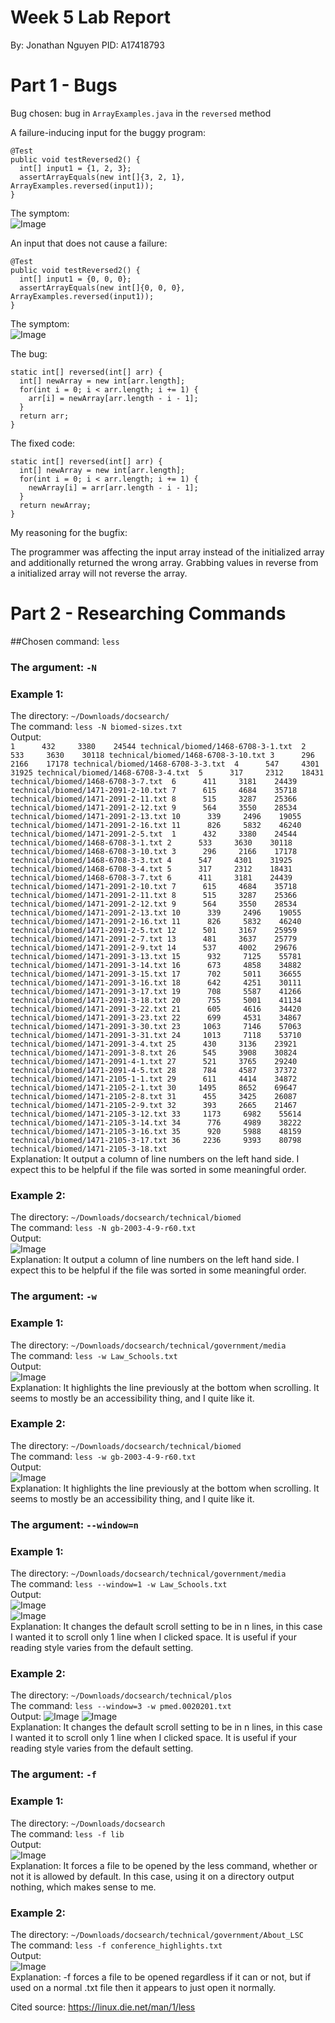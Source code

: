 # Week 5 Lab Report
By: Jonathan Nguyen
PID: A17418793 <br>
# Part 1 - Bugs

Bug chosen: bug in ``ArrayExamples.java`` in the ``reversed`` method

A failure-inducing input for the buggy program:
```
@Test
public void testReversed2() {
  int[] input1 = {1, 2, 3};
  assertArrayEquals(new int[]{3, 2, 1}, ArrayExamples.reversed(input1));
}
```
The symptom: <br> ![Image](https://i.imgur.com/kArZdAV.png)

An input that does not cause a failure:
```
@Test
public void testReversed2() {
  int[] input1 = {0, 0, 0};
  assertArrayEquals(new int[]{0, 0, 0}, ArrayExamples.reversed(input1));
}
```
The symptom: <br> ![Image](https://i.imgur.com/Zaj8bBM.png)

The bug: 
```
static int[] reversed(int[] arr) {
  int[] newArray = new int[arr.length];
  for(int i = 0; i < arr.length; i += 1) {
    arr[i] = newArray[arr.length - i - 1];
  }
  return arr;
}
```

The fixed code:
```
static int[] reversed(int[] arr) {
  int[] newArray = new int[arr.length];
  for(int i = 0; i < arr.length; i += 1) {
    newArray[i] = arr[arr.length - i - 1];
  }
  return newArray;
}
```

My reasoning for the bugfix:

The programmer was affecting the input array instead of the initialized array and additionally returned the wrong array. Grabbing values in reverse from a initialized array will not reverse the array. 


# Part 2 - Researching Commands

##Chosen command: ``less``

### The argument: ``-N`` 
### Example 1: <br>
The directory: ``~/Downloads/docsearch/`` <br>
The command: ``less -N biomed-sizes.txt`` <br>
Output: <br> ``1      432     3380    24544 technical/biomed/1468-6708-3-1.txt 
      2      533     3630    30118 technical/biomed/1468-6708-3-10.txt
      3      296     2166    17178 technical/biomed/1468-6708-3-3.txt 
      4      547     4301    31925 technical/biomed/1468-6708-3-4.txt 
      5      317     2312    18431 technical/biomed/1468-6708-3-7.txt 
      6      411     3181    24439 technical/biomed/1471-2091-2-10.txt
      7      615     4684    35718 technical/biomed/1471-2091-2-11.txt
      8      515     3287    25366 technical/biomed/1471-2091-2-12.txt
      9      564     3550    28534 technical/biomed/1471-2091-2-13.txt
     10      339     2496    19055 technical/biomed/1471-2091-2-16.txt
     11      826     5832    46240 technical/biomed/1471-2091-2-5.txt 
      1      432     3380    24544 technical/biomed/1468-6708-3-1.txt
      2      533     3630    30118 technical/biomed/1468-6708-3-10.txt
      3      296     2166    17178 technical/biomed/1468-6708-3-3.txt
      4      547     4301    31925 technical/biomed/1468-6708-3-4.txt
      5      317     2312    18431 technical/biomed/1468-6708-3-7.txt
      6      411     3181    24439 technical/biomed/1471-2091-2-10.txt
      7      615     4684    35718 technical/biomed/1471-2091-2-11.txt
      8      515     3287    25366 technical/biomed/1471-2091-2-12.txt
      9      564     3550    28534 technical/biomed/1471-2091-2-13.txt
     10      339     2496    19055 technical/biomed/1471-2091-2-16.txt
     11      826     5832    46240 technical/biomed/1471-2091-2-5.txt
     12      501     3167    25959 technical/biomed/1471-2091-2-7.txt
     13      481     3637    25779 technical/biomed/1471-2091-2-9.txt
     14      537     4002    29676 technical/biomed/1471-2091-3-13.txt
     15      932     7125    55781 technical/biomed/1471-2091-3-14.txt
     16      673     4858    34882 technical/biomed/1471-2091-3-15.txt
     17      702     5011    36655 technical/biomed/1471-2091-3-16.txt
     18      642     4251    30111 technical/biomed/1471-2091-3-17.txt
     19      708     5587    41266 technical/biomed/1471-2091-3-18.txt
     20      755     5001    41134 technical/biomed/1471-2091-3-22.txt
     21      605     4616    34420 technical/biomed/1471-2091-3-23.txt
     22      699     4531    34867 technical/biomed/1471-2091-3-30.txt
     23     1063     7146    57063 technical/biomed/1471-2091-3-31.txt
     24     1013     7118    53710 technical/biomed/1471-2091-3-4.txt
     25      430     3136    23921 technical/biomed/1471-2091-3-8.txt
     26      545     3908    30824 technical/biomed/1471-2091-4-1.txt
     27      521     3765    29240 technical/biomed/1471-2091-4-5.txt
     28      784     4587    37372 technical/biomed/1471-2105-1-1.txt
     29      611     4414    34872 technical/biomed/1471-2105-2-1.txt
     30     1495     8652    69647 technical/biomed/1471-2105-2-8.txt
     31      455     3425    26087 technical/biomed/1471-2105-2-9.txt
     32      393     2665    21467 technical/biomed/1471-2105-3-12.txt
     33     1173     6982    55614 technical/biomed/1471-2105-3-14.txt
     34      776     4989    38222 technical/biomed/1471-2105-3-16.txt
     35      920     5988    48159 technical/biomed/1471-2105-3-17.txt
     36     2236     9393    80798 technical/biomed/1471-2105-3-18.txt`` <br>
Explanation: It output a column of line numbers on the left hand side. I expect this to be helpful if the file was sorted in some meaningful order. <br>

### Example 2: <br>

The directory: ``~/Downloads/docsearch/technical/biomed`` <br>
The command: ``less -N gb-2003-4-9-r60.txt`` <br>
Output: <br> ![Image](https://i.imgur.com/LbPwIM2.png) <br>
Explanation: It output a column of line numbers on the left hand side. I expect this to be helpful if the file was sorted in some meaningful order. <br>

### The argument: ``-w``
### Example 1: <br>
The directory: ``~/Downloads/docsearch/technical/government/media`` <br>
The command: ``less -w Law_Schools.txt`` <br>
Output: <br>![Image](https://i.imgur.com/qngks2M.png) <br>
Explanation: It highlights the line previously at the bottom when scrolling. It seems to mostly be an accessibility thing, and I quite like it. <br>

### Example 2: <br>

The directory: ``~/Downloads/docsearch/technical/biomed`` <br>
The command: ``less -w gb-2003-4-9-r60.txt`` <br>
Output:<br> ![Image](https://i.imgur.com/lOfmaDo.png) <br>
Explanation: It highlights the line previously at the bottom when scrolling. It seems to mostly be an accessibility thing, and I quite like it. <br>

### The argument: ``--window=n``
### Example 1: <br>
The directory: ``~/Downloads/docsearch/technical/government/media`` <br>
The command: ``less --window=1 -w Law_Schools.txt`` <br>
Output:<br> ![Image](https://i.imgur.com/zJx5xa9.png) <br>
![Image](https://i.imgur.com/pEIL6vy.png) <br>
Explanation: It changes the default scroll setting to be in n lines, in this case I wanted it to scroll only 1 line when I clicked space. It is useful if your reading style varies from the default setting. <br>

### Example 2: <br>

The directory: ``~/Downloads/docsearch/technical/plos`` <br>
The command: ``less --window=3 -w pmed.0020201.txt`` <br>
Output: ![Image](https://i.imgur.com/ldgx1dD.png)
![Image](https://i.imgur.com/kLvb2ZT.png)<br>
Explanation: It changes the default scroll setting to be in n lines, in this case I wanted it to scroll only 1 line when I clicked space. It is useful if your reading style varies from the default setting.

### The argument: ``-f`` <br>
### Example 1: <br>
The directory: ``~/Downloads/docsearch`` <br>
The command: ``less -f lib`` <br>
Output:<br> ![Image](https://i.imgur.com/8xhc6H5.png) <br>
Explanation: It forces a file to be opened by the less command, whether or not it is allowed by default. In this case, using it on a directory output nothing, which makes sense to me. <br>
### Example 2: <br>
The directory: ``~/Downloads/docsearch/technical/government/About_LSC`` <br>
The command: ``less -f conference_highlights.txt`` <br>
Output:<br> ![Image](https://i.imgur.com/ssaFYIy.png) <br>
Explanation: -f forces a file to be opened regardless if it can or not, but if used on a normal .txt file then it appears to just open it normally.


Cited source: https://linux.die.net/man/1/less

